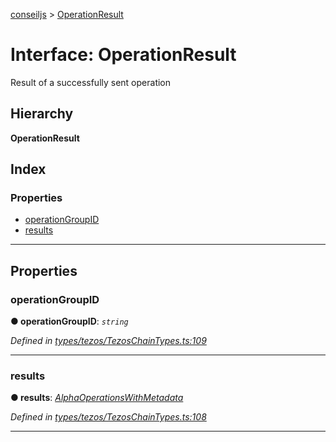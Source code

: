 [conseiljs](../README.md) > [OperationResult](../interfaces/operationresult.md)

# Interface: OperationResult

Result of a successfully sent operation

## Hierarchy

**OperationResult**

## Index

### Properties

* [operationGroupID](operationresult.md#operationgroupid)
* [results](operationresult.md#results)

---

## Properties

<a id="operationgroupid"></a>

###  operationGroupID

**● operationGroupID**: *`string`*

*Defined in [types/tezos/TezosChainTypes.ts:109](https://github.com/Cryptonomic/ConseilJS/blob/6ee1a2c/src/types/tezos/TezosChainTypes.ts#L109)*

___
<a id="results"></a>

###  results

**● results**: *[AlphaOperationsWithMetadata](alphaoperationswithmetadata.md)*

*Defined in [types/tezos/TezosChainTypes.ts:108](https://github.com/Cryptonomic/ConseilJS/blob/6ee1a2c/src/types/tezos/TezosChainTypes.ts#L108)*

___

